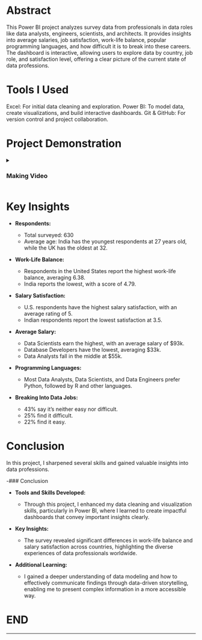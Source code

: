 # Abstract

This Power BI project analyzes survey data from professionals in data roles like data analysts, engineers, scientists, and architects. It provides insights into average salaries, job satisfaction, work-life balance, popular programming languages, and how difficult it is to break into these careers. The dashboard is interactive, allowing users to explore data by country, job role, and satisfaction level, offering a clear picture of the current state of data professions.

# Tools I Used

Excel: For initial data cleaning and exploration.
Power BI: To model data, create visualizations, and build interactive dashboards.
Git & GitHub: For version control and project collaboration.

# Project Demonstration



<details>
  <summary><h3>Making Video</h3></summary>

  [![Video](https://i.ytimg.com/vi_webp/4xOX3FnPtsg/maxresdefault.webp)](https://www.youtube.com/watch?v=4xOX3FnPtsg)


</details>


# Key Insights

- **Respondents:**
  - Total surveyed: 630
  - Average age: India has the youngest respondents at 27 years old, while the UK has the oldest at 32.

- **Work-Life Balance:**
  - Respondents in the United States report the highest work-life balance, averaging 6.38.
  - India reports the lowest, with a score of 4.79.

- **Salary Satisfaction:**
  - U.S. respondents have the highest salary satisfaction, with an average rating of 5.
  - Indian respondents report the lowest satisfaction at 3.5.

- **Average Salary:**
  - Data Scientists earn the highest, with an average salary of $93k.
  - Database Developers have the lowest, averaging $33k.
  - Data Analysts fall in the middle at $55k.

- **Programming Languages:**
  - Most Data Analysts, Data Scientists, and Data Engineers prefer Python, followed by R and other languages.

- **Breaking Into Data Jobs:**
  - 43% say it’s neither easy nor difficult.
  - 25% find it difficult.
  - 22% find it easy.


# Conclusion

In this project, I sharpened several skills and gained valuable insights into data professions. 

-### Conclusion

- **Tools and Skills Developed:**
  - Through this project, I enhanced my data cleaning and visualization skills, particularly in Power BI, where I learned to create impactful dashboards that convey important insights clearly.

- **Key Insights:**
  - The survey revealed significant differences in work-life balance and salary satisfaction across countries, highlighting the diverse experiences of data professionals worldwide.

- **Additional Learning:**
  - I gained a deeper understanding of data modeling and how to effectively communicate findings through data-driven storytelling, enabling me to present complex information in a more accessible way.


# END
---